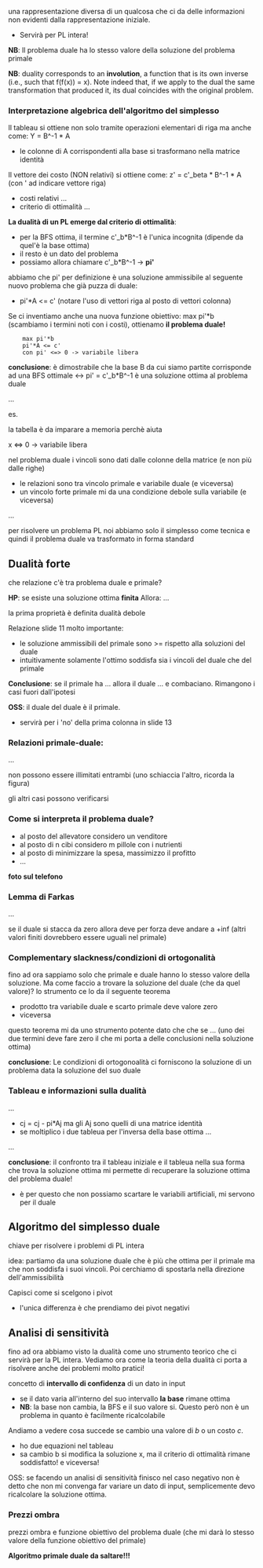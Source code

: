 una rappresentazione diversa di un qualcosa che ci da delle informazioni non evidenti dalla rappresentazione iniziale. 
- Servirà per PL intera!

**NB**: Il problema duale ha lo stesso valore della soluzione del problema primale

**NB**: duality corresponds to an **involution**, a function that is its own inverse (i.e., such that f(f(x)) = x). Note indeed that, if we apply to the dual the same transformation that produced it, its dual coincides with the original problem.





### Interpretazione algebrica dell'algoritmo del simplesso
Il tableau si ottiene non solo tramite operazioni elementari di riga ma anche come: Y = B^-1 * A
- le colonne di A corrispondenti alla base si trasformano nella matrice identità

Il vettore dei costo (NON relativi) si ottiene come: z' = c'_beta * B^-1 * A (con ' ad indicare vettore riga)
- costi relativi ...
- criterio di ottimalità ...


**La dualità di un PL emerge dal criterio di ottimalità**:
- per la BFS ottima, il termine c'_b*B^-1 è l'unica incognita (dipende da quel'è la base ottima)
- il resto è un dato del problema
- possiamo allora chiamare c'_b*B^-1 -> **pi'**

abbiamo che pi' per definizione è una soluzione ammissibile al seguente nuovo problema che già puzza di duale:
- pi'*A <= c'  (notare l'uso di vettori riga al posto di vettori colonna)

Se ci inventiamo anche una nuova funzione obiettivo: max pi'*b (scambiamo i termini noti con i costi), ottienamo **il problema duale!**
```
    max pi'*b
    pi'*A <= c'
    con pi' <=> 0 -> variabile libera
```

**conclusione**: è dimostrabile che la base B da cui siamo partite corrisponde ad una BFS ottimale <->  pi' = c'_b*B^-1 è una soluzione ottima al problema duale


...

es. 


la tabella è da imparare a memoria perchè aiuta

x <=> 0 -> variabile libera


nel problema duale i vincoli sono dati dalle colonne della matrice (e non più dalle righe)

- le relazioni sono tra vincolo primale e variabile duale (e viceversa)
- un vincolo forte primale mi da una condizione debole sulla variabile (e viceversa)



...


per risolvere un problema PL noi abbiamo solo il simplesso come tecnica e quindi il problema duale va trasformato in forma standard


## Dualità forte
che relazione c'è tra problema duale e primale?

**HP**: se esiste una soluzione ottima **finita**
Allora: ...

la prima proprietà è definita dualità debole

Relazione slide 11 molto importante:
- le soluzione ammissibili del primale sono >= rispetto alla soluzioni del duale
- intuitivamente solamente l'ottimo soddisfa sia i vincoli del duale che del primale


**Conclusione**: se il primale ha ... allora il duale ... e combaciano. Rimangono i casi fuori dall'ipotesi


**OSS**: il duale del duale è il primale. 
- servirà per i 'no' della prima colonna in slide 13



### Relazioni primale-duale:
...

non possono essere illimitati entrambi (uno schiaccia l'altro, ricorda la figura)

gli altri casi possono verificarsi






### Come si interpreta il problema duale?
- al posto del allevatore considero un venditore
- al posto di n cibi considero m pillole con i nutrienti
- al posto di minimizzare la spesa, massimizzo il profitto
- ...

**foto sul telefono**




### Lemma di Farkas
...

se il duale si stacca da zero allora deve per forza deve andare a +inf (altri valori finiti dovrebbero essere uguali nel primale)


### Complementary slackness/condizioni di ortogonalità
fino ad ora sappiamo solo che primale e duale hanno lo stesso valore della soluzione. Ma come faccio a trovare la soluzione del duale (che da quel valore)?
lo strumento ce lo da il seguente teorema

- prodotto tra variabile duale e scarto primale deve valore zero
- viceversa

questo teorema mi da uno strumento potente dato che che se ... (uno dei due termini deve fare zero il che mi porta a delle conclusioni nella soluzione ottima)


**conclusione**: Le condizioni di ortogonoalità ci forniscono la soluzione di un problema data la soluzione del suo duale



### Tableau e informazioni sulla dualità
...

- cj = cj - pi*Aj ma gli Aj sono quelli di una matrice identità
- se moltiplico i due tableua per l'inversa della base ottima ...

...

**conclusione**: il confronto tra il tableau iniziale e il tableua nella sua forma che trova la soluzione ottima mi permette di recuperare la soluzione ottima del problema duale!
- è per questo che non possiamo scartare le variabili artificiali, mi servono per il duale







## Algoritmo del simplesso duale
chiave per risolvere i problemi di PL intera

idea: partiamo da una soluzione duale che è più che ottima per il primale ma che non soddisfa i suoi vincoli. Poi cerchiamo di spostarla nella direzione dell'ammissibilità

Capisci come si scelgono i pivot
- l'unica differenza è che prendiamo dei pivot negativi














## Analisi di sensitività
fino ad ora abbiamo visto la dualità come uno strumento teorico che ci servirà per la PL intera. Vediamo ora come la teoria della dualità ci porta a risolvere anche dei problemi molto pratici!

concetto di **intervallo di confidenza** di un dato in input
- se il dato varia all'interno del suo intervallo **la base** rimane ottima
- **NB**: la base non cambia, la BFS e il suo valore si. Questo però non è un problema in quanto è facilmente ricalcolabile


Andiamo a vedere cosa succede se cambio una valore di _b_ o un costo _c_.
- ho due equazioni nel tableau
- sa cambio b si modifica la soluzione x, ma il criterio di ottimalità rimane soddisfatto! e viceversa!


OSS: se facendo un analisi di sensitività finisco nel caso negativo non è detto che non mi convenga far variare un dato di input, semplicemente devo ricalcolare la soluzione ottima.

### Prezzi ombra
prezzi ombra e funzione obiettivo del problema duale (che mi darà lo stesso valore della funzione obiettivo del primale)




**Algoritmo primale duale da saltare!!!**